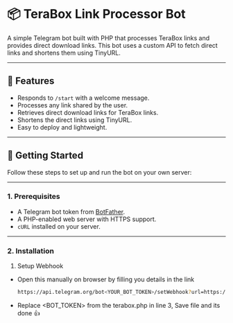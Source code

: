 # 📦 TeraBox Link Processor Bot

A simple Telegram bot built with PHP that processes TeraBox links and provides direct download links. This bot uses a custom API to fetch direct links and shortens them using TinyURL.

---

## 🌟 Features
- Responds to `/start` with a welcome message.
- Processes any link shared by the user.
- Retrieves direct download links for TeraBox links.
- Shortens the direct links using TinyURL.
- Easy to deploy and lightweight.

---

## 🚀 Getting Started

Follow these steps to set up and run the bot on your own server:

---

### **1. Prerequisites**
- A Telegram bot token from [BotFather](https://t.me/botfather).
- A PHP-enabled web server with HTTPS support.
- `cURL` installed on your server.

---

### **2. Installation**

1. Setup Webhook
- Open this manually on browser by filling you details in the link
   ```bash
   https://api.telegram.org/bot<YOUR_BOT_TOKEN>/setWebhook?url=https://yourdomain.com/terabox.php
- Replace <BOT_TOKEN> from the terabox.php in line 3, Save file and its done 👍
